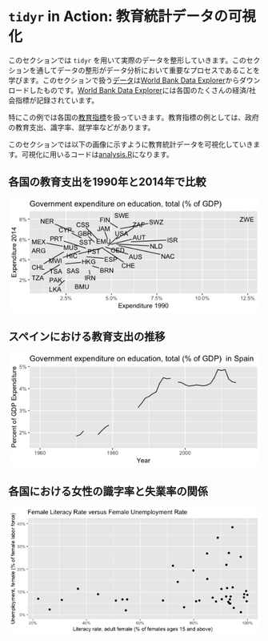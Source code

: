 # `tidyr` in Action: 教育統計データの可視化

このセクションでは `tidyr` を用いて実際のデータを整形していきます。このセクションを通してデータの整形がデータ分析において重要なプロセスであることを学びます。このセクションで扱う[データ](data/)は[World Bank Data Explorer](https://data.worldbank.org/)からダウンロードしたものです。[World Bank Data Explorer](https://data.worldbank.org/)には各国のたくさんの経済/社会指標が記録されています。

特にこの例では各国の[教育指標](http://datatopics.worldbank.org/education/)を扱っていきます。教育指標の例としては、政府の教育支出、識字率、就学率などがあります。

このセクションでは以下の画像に示すように教育統計データを可視化していきます。可視化に用いるコードは[analysis.R](analysis.R)になります。

## 各国の教育支出を1990年と2014年で比較

![各国の教育支出を1990年と2014年で比較](imgs/expenditure_chart.png)

## スペインにおける教育支出の推移

![スペインにおける教育支出の推移](imgs/spain_chart.png)

## 各国における女性の識字率と失業率の関係

![各国における女性の識字率と失業率の関係](imgs/lit_chart.png)
